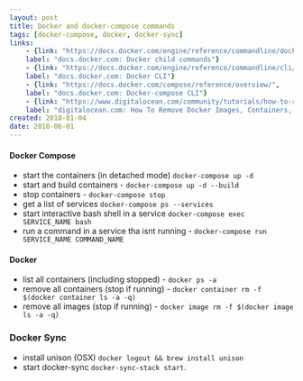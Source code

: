 ```yaml
---
layout: post
title: Docker and docker-compose commands
tags: [docker-compose, docker, docker-sync]
links:
    - {link: "https://docs.docker.com/engine/reference/commandline/docker/#child-commands", 
    label: "docs.docker.com: Docker child commands"}            
    - {link: "https://docs.docker.com/engine/reference/commandline/cli/", 
    label: "docs.docker.com: Docker CLI"}
    - {link: "https://docs.docker.com/compose/reference/overview/", 
    label: "docs.docker.com: Docker-compose CLI"}
    - {link: "https://www.digitalocean.com/community/tutorials/how-to-remove-docker-images-containers-and-volumes", 
    label: "digitalocean.com: How To Remove Docker Images, Containers, and Volumes"}        
created: 2018-01-04
date: 2018-06-01
---
```


#### Docker Compose
- start the containers (in detached mode) `docker-compose up -d` 
- start and build containers - `docker-compose up -d --build`
- stop containers - `docker-compose stop`
- get a list of services `docker-compose ps --services`
- start interactive bash shell in a service `docker-compose exec SERVICE_NAME bash`
- run a command in a service tha isnt running - `docker-compose run SERVICE_NAME COMMAND_NAME`

#### Docker 
- list all containers (including stopped) - `docker ps -a` 
- remove all containers (stop if running) - `docker container rm -f $(docker container ls -a -q)` 
- remove all images (stop if running) - `docker image rm -f $(docker image ls -a -q)`

### Docker Sync
- install unison (OSX) `docker logout && brew install unison`   
- start docker-sync `docker-sync-stack start`. 

